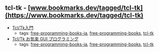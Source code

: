 tcl-tk - [www.bookmarks.dev/tagged/tcl-tk](https://www.bookmarks.dev/tagged/tcl-tk)
---
* [Tcl/Tk入門](http://aoba.cc.saga-u.ac.jp/lecture/TclTk/text.pdf)
    * tags: [free-programming-books-ja](../tags/free-programming-books-ja.md), [free-programming-books](../tags/free-programming-books.md), [tcl-tk](../tags/tcl-tk.md)
* [Tcl/Tk お気楽 GUI プログラミング](http://www.geocities.jp/m_hiroi/tcl_tk_doc/tcltk_doc.html)
    * tags: [free-programming-books-ja](../tags/free-programming-books-ja.md), [free-programming-books](../tags/free-programming-books.md), [tcl-tk](../tags/tcl-tk.md)
